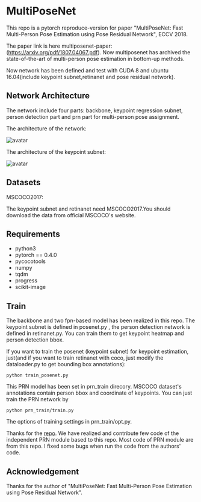 ﻿# MultiPoseNet

This repo is a pytorch reproduce-version for paper "MultiPoseNet: Fast Multi-Person Pose
Estimation using Pose Residual Network", ECCV 2018.

The paper link is here multiposenet-paper: (https://arxiv.org/pdf/1807.04067.pdf). Now multiposenet has archived the state-of-the-art of multi-person pose estimation in bottom-up methods.

Now network has been defined and test with CUDA 8 and ubuntu 16.04(include keypoint subnet,retinanet and pose residual network).


## Network Architecture

The network include four parts: backbone, keypoint regression subnet, person detection part and prn part for multi-person pose assignment.

The architecture of the network:

![avatar](http://wx1.sinaimg.cn/mw690/005uXRWzly1fua75w1y62j30ul08vwk2.jpg)

The architecture of the keypoint subnet:

![avatar](http://wx4.sinaimg.cn/mw690/005uXRWzly1fua75sh9xaj30ub072755.jpg)

## Datasets

MSCOCO2017:

The keypoint subnet and retinanet need MSCOCO2017.You should download the data from official MSCOCO's website. 

## Requirements

- python3
- pytorch == 0.4.0
- pycocotools
- numpy
- tqdm
- progress
- scikit-image

## Train
The backbone and two fpn-based model has been realized in this repo. The keypoint subnet is defined in posenet.py , the person detection network is defined in retinanet.py. You can train them to get keypoint heatmap and person detection bbox.  

If you want to train the posenet (keypoint subnet) for keypoint estimation, just(and if you want to train retinanet with coco, just modify the dataloader.py to get bounding box annotations):
```
python train_posenet.py
```

This PRN model has been set in prn_train direcory. MSCOCO dataset's annotations contain person bbox and coordinate of keypoints. You can just train the PRN network by 
```
python prn_train/train.py
```

The options of training settings in prn_train/opt.py.

Thanks for the [repo](https://github.com/salihkaragoz/pose-residual-network-pytorch). We have realized and contribute few code of the independent PRN module based to this repo. Most code of PRN module are from this repo. I fixed some bugs when run the code from the authors' code.
 
## Acknowledgement

Thanks for the author of "MultiPoseNet: Fast Multi-Person Pose
Estimation using Pose Residual Network".





